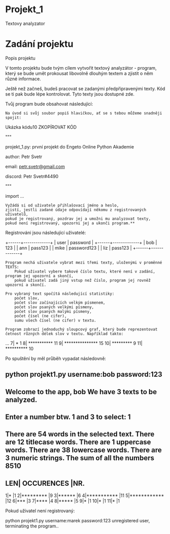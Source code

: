 # Projekt_1
Textovy analyzator
# Zadání projektu
Popis projektu

V tomto projektu bude tvým cílem vytvořit textový analyzátor - program, který se bude umět prokousat libovolně dlouhým textem a zjistit o něm různé informace.

Ještě než začneš, budeš pracovat se zadanými předpřipravenými texty. Kód se ti pak bude lépe kontrolovat. Tyto texty jsou dostupné zde.

Tvůj program bude obsahovat následující:

    Na úvod si svůj soubor popiš hlavičkou, ať se s tebou můžeme snadněji spojit:

Ukázka kódu10
ZKOPÍROVAT KÓD

"""

projekt_1.py: první projekt do Engeto Online Python Akademie

author: Petr Svetr

email: petr.svetr@gmail.com

discord: Petr Svetr#4490

"""

import ...

    Vyžádá si od uživatele přihlašovací jméno a heslo,
    zjistí, jestli zadané údaje odpovídají někomu z registrovaných uživatelů,
    pokud je registrovaný, pozdrav jej a umožni mu analyzovat texty,
    pokud není registrovaný, upozorni jej a ukonči program.**

Registrováni jsou následující uživatelé:

+------+-------------+
| user |   password  |
+------+-------------+
| bob  |     123     |
| ann  |   pass123   |
| mike | password123 |
| liz  |   pass123   |
+------+-------------+

    Program nechá uživatele vybrat mezi třemi texty, uloženými v proměnné TEXTS:
        Pokud uživatel vybere takové číslo textu, které není v zadání, program jej upozorní a skončí,
        pokud uživatel zadá jiný vstup než číslo, program jej rovněž upozorní a skončí.

    Pro vybraný text spočítá následující statistiky:
        počet slov,
        počet slov začínajících velkým písmenem,
        počet slov psaných velkými písmeny,
        počet slov psaných malými písmeny,
        počet čísel (ne cifer),
        sumu všech čísel (ne cifer) v textu.

    Program zobrazí jednoduchý sloupcový graf, který bude reprezentovat četnost různých délek slov v textu. Například takto:

...
 7| * 1
 8| *********** 11
 9| *************** 15
10| ********* 9
11| ********** 10

Po spuštění by měl průběh vypadat následovně:

python projekt1.py
username:bob
password:123
----------------------------------------
Welcome to the app, bob
We have 3 texts to be analyzed.
----------------------------------------
Enter a number btw. 1 and 3 to select: 1
----------------------------------------
There are 54 words in the selected text.
There are 12 titlecase words.
There are 1 uppercase words.
There are 38 lowercase words.
There are 3 numeric strings.
The sum of all the numbers 8510
----------------------------------------
LEN|  OCCURENCES  |NR.
----------------------------------------
  1|*             |1
  2|*********     |9
  3|******        |6
  4|***********   |11
  5|************  |12
  6|***           |3
  7|****          |4
  8|*****         |5
  9|*             |1
 10|*             |1
 11|*             |1

Pokud uživatel není registrovaný:

python projekt1.py
username:marek
password:123
unregistered user, terminating the program..
